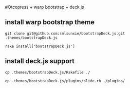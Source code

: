 #Otcopress + warp bootstrap + deck.js


## install warp bootstrap theme

``git clone git@github.com:smlsunxie/bootstrapDeck.js.git .themes/bootstrapDeck.js``

``rake install['bootstrapDeck.js']``

## install deck.js support

``cp .themes/bootstrapDeck.js/Rakefile ./``

``cp .themes/bootstrapDeck.js/plugins/slide.rb ./plugins/``
